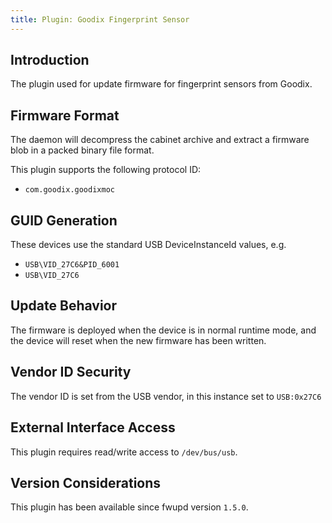 ```yaml
---
title: Plugin: Goodix Fingerprint Sensor
---
```


## Introduction

The plugin used for update firmware for fingerprint sensors from Goodix.

## Firmware Format

The daemon will decompress the cabinet archive and extract a firmware blob in
a packed binary file format.

This plugin supports the following protocol ID:

* `com.goodix.goodixmoc`

## GUID Generation

These devices use the standard USB DeviceInstanceId values, e.g.

* `USB\VID_27C6&PID_6001`
* `USB\VID_27C6`

## Update Behavior

The firmware is deployed when the device is in normal runtime mode, and the
device will reset when the new firmware has been written.

## Vendor ID Security

The vendor ID is set from the USB vendor, in this instance set to `USB:0x27C6`

## External Interface Access

This plugin requires read/write access to `/dev/bus/usb`.

## Version Considerations

This plugin has been available since fwupd version `1.5.0`.
